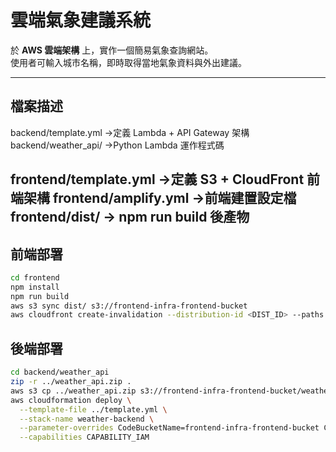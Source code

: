 # 雲端氣象建議系統

於 **AWS 雲端架構** 上，實作一個簡易氣象查詢網站。  
使用者可輸入城市名稱，即時取得當地氣象資料與外出建議。

---

## 檔案描述
backend/template.yml  ->定義 Lambda + API Gateway 架構
backend/weather_api/  ->Python Lambda 運作程式碼

frontend/template.yml ->定義 S3 + CloudFront 前端架構
frontend/amplify.yml ->前端建置設定檔
frontend/dist/ -> npm run build 後產物
---

## 前端部署
```bash
cd frontend
npm install
npm run build
aws s3 sync dist/ s3://frontend-infra-frontend-bucket
aws cloudfront create-invalidation --distribution-id <DIST_ID> --paths "/*"
```
## 後端部署
```bash
cd backend/weather_api
zip -r ../weather_api.zip .
aws s3 cp ../weather_api.zip s3://frontend-infra-frontend-bucket/weather_api.zip
aws cloudformation deploy \
  --template-file ../template.yml \
  --stack-name weather-backend \
  --parameter-overrides CodeBucketName=frontend-infra-frontend-bucket CodeKey=weather_api.zip \
  --capabilities CAPABILITY_IAM
```
